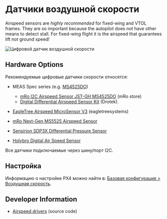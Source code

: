 # Датчики воздушной скорости

Airspeed sensors are *highly recommended* for fixed-wing and VTOL frames. They are so important because the autopilot does not have other means to detect stall. For fixed-wing flight it is the airspeed that guarantees lift not ground speed!

![Цифровой датчик воздушной скорости](../../images/digital_airspeed_sensor.jpg)

## Hardware Options

Рекомендуемые цифровые датчики скорости относятся:

* MEAS Spec series (e.g. [MS4525DO](https://www.te.com/usa-en/product-CAT-BLPS0002.html))
  
  * [mRo I2C Airspeed Sensor JST-GH MS4525DO](https://store.mrobotics.io/mRo-I2C-Airspeed-Sensor-JST-GH-p/mro-classy-arspd-mr.htm) (mRo store)
  * [Digital Differential Airspeed Sensor Kit](https://drotek.com/shop/en/airspeed/793-digital-differential-airspeed-sensor-kit-.html?search_query=airspeed&results=6) (Drotek).

* [EagleTree Airspeed MicroSensor V3](http://www.eagletreesystems.com/index.php?route=product/product&product_id=63) (eagletreesystems)

* [mRo Next-Gen MS5525 Airspeed Sensor](https://store.mrobotics.io/mRo-Next-Gen-MS5525-Airspeed-Sensor-NEW-p/mro-ms5525v2-mr.htm)
* [Sensirion SDP3X Differential Pressure Sensor](https://www.sensirion.com/en/flow-sensors/differential-pressure-sensors/worlds-smallest-differential-pressure-sensor/)
* [Holybro Digital Air Speed Sensor](https://shop.holybro.com/digital-air-speed-sensor_p1029.html)

Все датчики подключаемые через шину/порт I2C.

## Настройка

Информацию о настройке PX4 можно найти в: [Базовая конфигурация > Воздушная скорость](../config/airspeed.md).

## Developer Information

* [Airspeed drivers](https://github.com/PX4/Firmware/tree/master/src/drivers/differential_pressure) (source code)